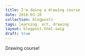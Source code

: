 ```yaml
---
title: I'm doing a drawing course
date: 2016-03-10
collection: blogposts
tags: learning, art, drawing
layout: blogpost.html.swig
draft: true
---
```


Drawing course!